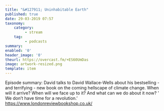 ```yaml
---
title: "&#127911; Uninhabitable Earth"
published: true
date: 29-03-2019 07:57
taxonomy:
    category:
         - stream
    tag:
         - podcasts
summary:
enabled: '0'
header_image: '0'
theurl: https://overcast.fm/+ES60UmDas
image: artwork-resized.png
template: item
---
```

 
Episode summary: David talks to David Wallace-Wells about his bestselling - and terrifying - new book on the coming hellscape of climate change. When will it arrive? When will we face up to it? And what can we do about it now? ’ We don’t have time for a revolution.’ https://www.londonreviewbookshop.co.uk/
